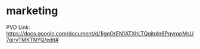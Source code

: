 # marketing

PVD Link: https://docs.google.com/document/d/1ignOrEN1ATXhLTQgitqln6PqyrqpMsU7glrvTMKTNYQ/edit#
